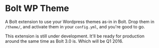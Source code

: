 Bolt WP Theme
==============

A Bolt extension to use your Wordpress themes as-in in Bolt. Drop them in `/theme/`, and
activate them in your `config.yml`, and you're good to go.

This extension is still under development. It'll be ready for production around the same
time as Bolt 3.0 is. Which will be Q1 2016.
